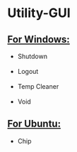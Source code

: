 <html>
<head>
</head>
<body>  
<h1><b>Utility-GUI</b></h1>
<h2><u>For Windows:</u></h2>
  <!-- Any new features added for Windows go in the list below !-->
  <ul>
  <li>Shutdown</li><br>
  <li>Logout</li><br>
  <li>Temp Cleaner</li><br>
  <li>Void</li>
  </ul>
<h2><u>For Ubuntu:</u></h2>
  <!-- Any new features added for Ubuntu go in the list below !-->
  <ul>
  <li>Chip</li>
  </ul>
</body>
</html>
